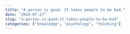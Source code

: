 ```yaml
---
title: "A person is good. It takes people to be bad."
date: "2019-07-27"
slug: "a-person-is-good-it-takes-people-to-be-bad"
categories: ["knowledge", "psychology", "thinking"]
---
```



